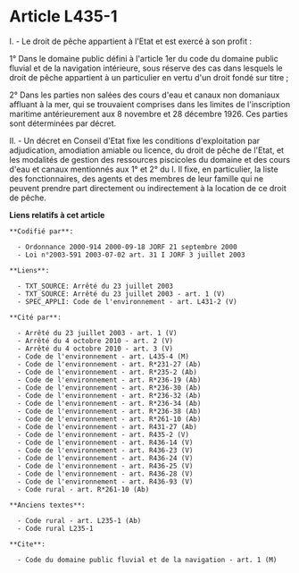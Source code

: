 # Article L435-1

I. - Le droit de pêche appartient à l'Etat et est exercé à son profit :

1° Dans le domaine public défini à l'article 1er du code du domaine public fluvial et de la navigation intérieure, sous
réserve des cas dans lesquels le droit de pêche appartient à un particulier en vertu d'un droit fondé sur titre ;

2° Dans les parties non salées des cours d'eau et canaux non domaniaux affluant à la mer, qui se trouvaient comprises dans
les limites de l'inscription maritime antérieurement aux 8 novembre et 28 décembre 1926. Ces parties sont déterminées par
décret.

II. - Un décret en Conseil d'Etat fixe les conditions d'exploitation par adjudication, amodiation amiable ou licence, du
droit de pêche de l'Etat, et les modalités de gestion des ressources piscicoles du domaine et des cours d'eau et canaux
mentionnés aux 1° et 2° du I. Il fixe, en particulier, la liste des fonctionnaires, des agents et des membres de leur famille
qui ne peuvent prendre part directement ou indirectement à la location de ce droit de pêche.

**Liens relatifs à cet article**

	**Codifié par**:

	  - Ordonnance 2000-914 2000-09-18 JORF 21 septembre 2000
	  - Loi n°2003-591 2003-07-02 art. 31 I JORF 3 juillet 2003

	**Liens**:

	  - TXT_SOURCE: Arrêté du 23 juillet 2003
	  - TXT_SOURCE: Arrêté du 23 juillet 2003 - art. 1 (V)
	  - SPEC_APPLI: Code de l'environnement - art. L431-2 (V)

	**Cité par**:

	  - Arrêté du 23 juillet 2003 - art. 1 (V)
	  - Arrêté du 4 octobre 2010 - art. 2 (V)
	  - Arrêté du 4 octobre 2010 - art. 3 (V)
	  - Code de l'environnement - art. L435-4 (M)
	  - Code de l'environnement - art. R*231-27 (Ab)
	  - Code de l'environnement - art. R*235-2 (Ab)
	  - Code de l'environnement - art. R*236-19 (Ab)
	  - Code de l'environnement - art. R*236-30 (Ab)
	  - Code de l'environnement - art. R*236-32 (Ab)
	  - Code de l'environnement - art. R*236-34 (Ab)
	  - Code de l'environnement - art. R*236-38 (Ab)
	  - Code de l'environnement - art. R*261-10 (Ab)
	  - Code de l'environnement - art. R431-27 (Ab)
	  - Code de l'environnement - art. R435-2 (V)
	  - Code de l'environnement - art. R436-14 (V)
	  - Code de l'environnement - art. R436-23 (V)
	  - Code de l'environnement - art. R436-24 (V)
	  - Code de l'environnement - art. R436-25 (V)
	  - Code de l'environnement - art. R436-28 (V)
	  - Code de l'environnement - art. R436-93 (V)
	  - Code rural - art. R*261-10 (Ab)

	**Anciens textes**:

	  - Code rural - art. L235-1 (Ab)
	  - Code rural L235-1

	**Cite**:

	  - Code du domaine public fluvial et de la navigation - art. 1 (M)
